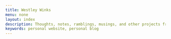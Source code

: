 ```yaml
---
title: Westley Winks
menu: none
layout: index
description: Thoughts, notes, ramblings, musings, and other projects from Westley Winks.
keywords: personal website, personal blog
---
```

